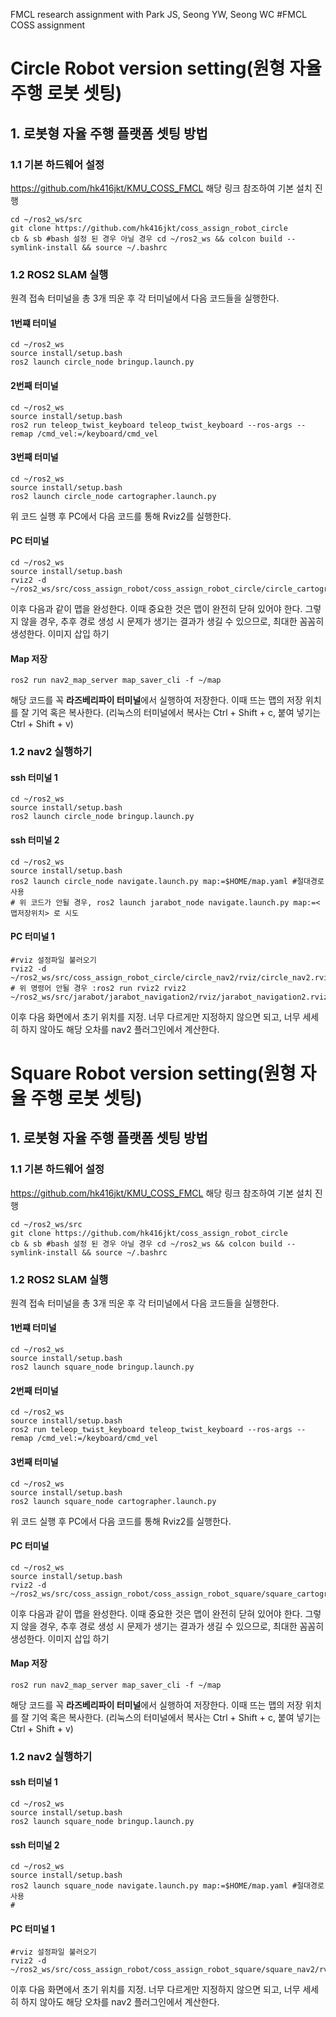 FMCL research assignment with Park JS, Seong YW, Seong WC
#FMCL COSS assignment
# Circle Robot version setting(원형 자율 주행 로봇 셋팅)
## 1. 로봇형 자율 주행 플랫폼 셋팅 방법

### 1.1 기본 하드웨어 설정
https://github.com/hk416jkt/KMU_COSS_FMCL
해당 링크 참조하여 기본 설치 진행

````
cd ~/ros2_ws/src
git clone https://github.com/hk416jkt/coss_assign_robot_circle
cb & sb #bash 설정 된 경우 아닐 경우 cd ~/ros2_ws && colcon build --symlink-install && source ~/.bashrc
````


### 1.2 ROS2 SLAM 실행
원격 접속 터미널을 총 3개 띄운 후 각 터미널에서 다음 코드들을 실행한다.
#### 1번쨰 터미널
````
cd ~/ros2_ws
source install/setup.bash
ros2 launch circle_node bringup.launch.py
````
#### 2번째 터미널
````
cd ~/ros2_ws
source install/setup.bash
ros2 run teleop_twist_keyboard teleop_twist_keyboard --ros-args --remap /cmd_vel:=/keyboard/cmd_vel
````
#### 3번째 터미널
````
cd ~/ros2_ws
source install/setup.bash
ros2 launch circle_node cartographer.launch.py
````
위 코드 실행 후 PC에서 다음 코드를 통해 Rviz2를 실행한다.
#### PC 터미널
````
cd ~/ros2_ws
source install/setup.bash
rviz2 -d ~/ros2_ws/src/coss_assign_robot/coss_assign_robot_circle/circle_cartographer/rviz/circle_cartographer.rviz 
````
이후 다음과 같이 맵을 완성한다. 이때 중요한 것은 맵이 완전히 닫혀 있어야 한다. 그렇지 않을 경우, 추후 경로 생성 시 문제가 생기는 결과가 생길 수 있으므로, 최대한 꼼꼼히 생성한다.
이미지 삽입 하기

#### Map 저장
````
ros2 run nav2_map_server map_saver_cli -f ~/map
````
해당 코드를 꼭 **라즈베리파이 터미널**에서 실행하여 저장한다. 이때 뜨는 맵의 저장 위치를 잘 기억 혹은 복사한다. (리눅스의 터미널에서 복사는 Ctrl + Shift + c, 붙여 넣기는 Ctrl + Shift + v)

### 1.2 nav2 실행하기

#### ssh 터미널 1
````
cd ~/ros2_ws
source install/setup.bash
ros2 launch circle_node bringup.launch.py
````
#### ssh 터미널 2
````
cd ~/ros2_ws
source install/setup.bash
ros2 launch circle_node navigate.launch.py map:=$HOME/map.yaml #절대경로 사용
# 위 코드가 안될 경우, ros2 launch jarabot_node navigate.launch.py map:=<맵저장위치> 로 시도 
````
#### PC 터미널 1
````
#rviz 설정파일 불러오기
rviz2 -d ~/ros2_ws/src/coss_assign_robot_circle/circle_nav2/rviz/circle_nav2.rviz
# 위 명령어 안될 경우 :ros2 run rviz2 rviz2 ~/ros2_ws/src/jarabot/jarabot_navigation2/rviz/jarabot_navigation2.rviz
````
이후 다음 화면에서 초기 위치를 지정. 너무 다르게만 지정하지 않으면 되고, 너무 세세히 하지 않아도 해당 오차를 nav2 플러그인에서 계산한다.


# Square Robot version setting(원형 자율 주행 로봇 셋팅)
## 1. 로봇형 자율 주행 플랫폼 셋팅 방법

### 1.1 기본 하드웨어 설정
https://github.com/hk416jkt/KMU_COSS_FMCL
해당 링크 참조하여 기본 설치 진행

````
cd ~/ros2_ws/src
git clone https://github.com/hk416jkt/coss_assign_robot_circle
cb & sb #bash 설정 된 경우 아닐 경우 cd ~/ros2_ws && colcon build --symlink-install && source ~/.bashrc
````


### 1.2 ROS2 SLAM 실행
원격 접속 터미널을 총 3개 띄운 후 각 터미널에서 다음 코드들을 실행한다.
#### 1번쨰 터미널
````
cd ~/ros2_ws
source install/setup.bash
ros2 launch square_node bringup.launch.py
````
#### 2번째 터미널
````
cd ~/ros2_ws
source install/setup.bash
ros2 run teleop_twist_keyboard teleop_twist_keyboard --ros-args --remap /cmd_vel:=/keyboard/cmd_vel
````
#### 3번째 터미널
````
cd ~/ros2_ws
source install/setup.bash
ros2 launch square_node cartographer.launch.py
````
위 코드 실행 후 PC에서 다음 코드를 통해 Rviz2를 실행한다.
#### PC 터미널
````
cd ~/ros2_ws
source install/setup.bash
rviz2 -d ~/ros2_ws/src/coss_assign_robot/coss_assign_robot_square/square_cartographer/rviz/square_cartographer.rviz 
````
이후 다음과 같이 맵을 완성한다. 이때 중요한 것은 맵이 완전히 닫혀 있어야 한다. 그렇지 않을 경우, 추후 경로 생성 시 문제가 생기는 결과가 생길 수 있으므로, 최대한 꼼꼼히 생성한다.
이미지 삽입 하기

#### Map 저장
````
ros2 run nav2_map_server map_saver_cli -f ~/map
````
해당 코드를 꼭 **라즈베리파이 터미널**에서 실행하여 저장한다. 이때 뜨는 맵의 저장 위치를 잘 기억 혹은 복사한다. (리눅스의 터미널에서 복사는 Ctrl + Shift + c, 붙여 넣기는 Ctrl + Shift + v)

### 1.2 nav2 실행하기

#### ssh 터미널 1
````
cd ~/ros2_ws
source install/setup.bash
ros2 launch square_node bringup.launch.py
````
#### ssh 터미널 2
````
cd ~/ros2_ws
source install/setup.bash
ros2 launch square_node navigate.launch.py map:=$HOME/map.yaml #절대경로 사용
#  
````
#### PC 터미널 1
````
#rviz 설정파일 불러오기
rviz2 -d ~/ros2_ws/src/coss_assign_robot/coss_assign_robot_square/square_nav2/rviz/square_nav2.rviz
````
이후 다음 화면에서 초기 위치를 지정. 너무 다르게만 지정하지 않으면 되고, 너무 세세히 하지 않아도 해당 오차를 nav2 플러그인에서 계산한다.






